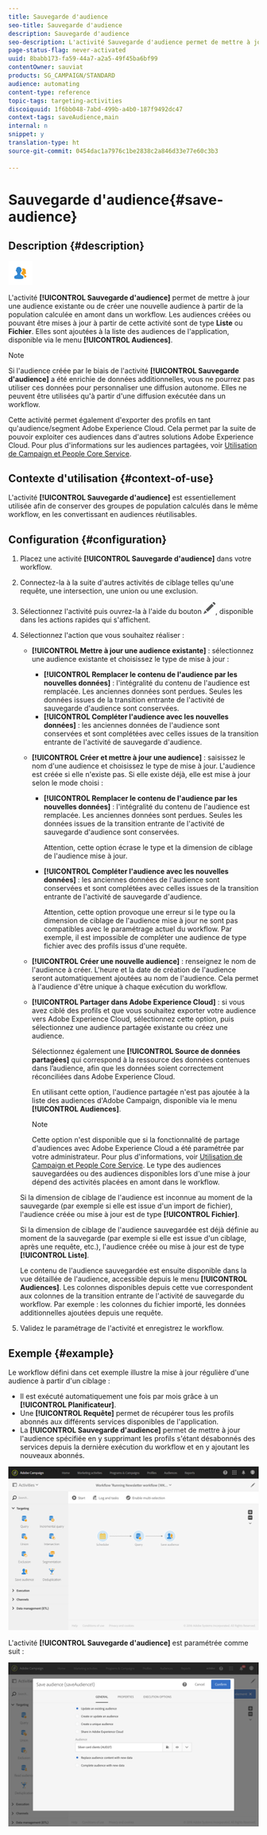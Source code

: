 ```yaml
---
title: Sauvegarde d'audience
seo-title: Sauvegarde d'audience
description: Sauvegarde d'audience
seo-description: L'activité Sauvegarde d'audience permet de mettre à jour une audience existante ou de créer une audience à partir de la population calculée en amont dans un workflow.
page-status-flag: never-activated
uuid: 8babb173-fa59-44a7-a2a5-49f45ba6bf99
contentOwner: sauviat
products: SG_CAMPAIGN/STANDARD
audience: automating
content-type: reference
topic-tags: targeting-activities
discoiquuid: 1f6bb048-7abd-499b-a4b0-187f9492dc47
context-tags: saveAudience,main
internal: n
snippet: y
translation-type: ht
source-git-commit: 0454dac1a7976c1be2838c2a846d33e77e60c3b3

---
```



# Sauvegarde d'audience{#save-audience}

## Description {#description}

![](assets/save_audience.png)

L'activité **[!UICONTROL Sauvegarde d'audience]** permet de mettre à jour une audience existante ou de créer une nouvelle audience à partir de la population calculée en amont dans un workflow. Les audiences créées ou pouvant être mises à jour à partir de cette activité sont de type **Liste** ou **Fichier**. Elles sont ajoutées à la liste des audiences de l'application, disponible via le menu **[!UICONTROL Audiences]**.

>[!NOTE]
>
>Si l'audience créée par le biais de l'activité **[!UICONTROL Sauvegarde d'audience]** a été enrichie de données additionnelles, vous ne pourrez pas utiliser ces données pour personnaliser une diffusion autonome. Elles ne peuvent être utilisées qu'à partir d'une diffusion exécutée dans un workflow.

Cette activité permet également d'exporter des profils en tant qu'audience/segment Adobe Experience Cloud. Cela permet par la suite de pouvoir exploiter ces audiences dans d'autres solutions Adobe Experience Cloud. Pour plus d'informations sur les audiences partagées, voir [Utilisation de Campaign et People Core Service](../../integrating/using/about-campaign-audience-manager-or-people-core-service-integration.md).

## Contexte d'utilisation  {#context-of-use}

L'activité **[!UICONTROL Sauvegarde d'audience]** est essentiellement utilisée afin de conserver des groupes de population calculés dans le même workflow, en les convertissant en audiences réutilisables.

## Configuration {#configuration}

1. Placez une activité **[!UICONTROL Sauvegarde d'audience]** dans votre workflow.
1. Connectez-la à la suite d'autres activités de ciblage telles qu'une requête, une intersection, une union ou une exclusion.
1. Sélectionnez l'activité puis ouvrez-la à l'aide du bouton ![](assets/edit_darkgrey-24px.png), disponible dans les actions rapides qui s'affichent.
1. Sélectionnez l'action que vous souhaitez réaliser :

   * **[!UICONTROL Mettre à jour une audience existante]** : sélectionnez une audience existante et choisissez le type de mise à jour :

      * **[!UICONTROL Remplacer le contenu de l'audience par les nouvelles données]** : l'intégralité du contenu de l'audience est remplacée. Les anciennes données sont perdues. Seules les données issues de la transition entrante de l'activité de sauvegarde d'audience sont conservées.
      * **[!UICONTROL Compléter l'audience avec les nouvelles données]** : les anciennes données de l'audience sont conservées et sont complétées avec celles issues de la transition entrante de l'activité de sauvegarde d'audience.
   * **[!UICONTROL Créer et mettre à jour une audience]** : saisissez le nom d'une audience et choisissez le type de mise à jour. L'audience est créée si elle n'existe pas. Si elle existe déjà, elle est mise à jour selon le mode choisi :

      * **[!UICONTROL Remplacer le contenu de l'audience par les nouvelles données]** : l'intégralité du contenu de l'audience est remplacée. Les anciennes données sont perdues. Seules les données issues de la transition entrante de l'activité de sauvegarde d'audience sont conservées.

         Attention, cette option écrase le type et la dimension de ciblage de l'audience mise à jour.

      * **[!UICONTROL Compléter l'audience avec les nouvelles données]** : les anciennes données de l'audience sont conservées et sont complétées avec celles issues de la transition entrante de l'activité de sauvegarde d'audience.

         Attention, cette option provoque une erreur si le type ou la dimension de ciblage de l'audience mise à jour ne sont pas compatibles avec le paramétrage actuel du workflow. Par exemple, il est impossible de compléter une audience de type fichier avec des profils issus d'une requête.
   * **[!UICONTROL Créer une nouvelle audience]** : renseignez le nom de l'audience à créer. L'heure et la date de création de l'audience seront automatiquement ajoutées au nom de l'audience. Cela permet à l'audience d'être unique à chaque exécution du workflow.
   * **[!UICONTROL Partager dans Adobe Experience Cloud]** : si vous avez ciblé des profils et que vous souhaitez exporter votre audience vers Adobe Experience Cloud, sélectionnez cette option, puis sélectionnez une audience partagée existante ou créez une audience.

      Sélectionnez également une **[!UICONTROL Source de données partagées]** qui correspond à la ressource des données contenues dans l’audience, afin que les données soient correctement réconciliées dans Adobe Experience Cloud.

      En utilisant cette option, l'audience partagée n'est pas ajoutée à la liste des audiences d'Adobe Campaign, disponible via le menu **[!UICONTROL Audiences]**.

      >[!NOTE]
      >
      >Cette option n'est disponible que si la fonctionnalité de partage d'audiences avec Adobe Experience Cloud a été paramétrée par votre administrateur. Pour plus d'informations, voir [Utilisation de Campaign et People Core Service](../../integrating/using/about-campaign-audience-manager-or-people-core-service-integration.md).
   Le type des audiences sauvegardées ou des audiences disponibles lors d'une mise à jour dépend des activités placées en amont dans le workflow.

   Si la dimension de ciblage de l'audience est inconnue au moment de la sauvegarde (par exemple si elle est issue d'un import de fichier), l'audience créée ou mise à jour est de type **[!UICONTROL Fichier]**.

   Si la dimension de ciblage de l'audience sauvegardée est déjà définie au moment de la sauvegarde (par exemple si elle est issue d'un ciblage, après une requête, etc.), l'audience créée ou mise à jour est de type **[!UICONTROL Liste]**.

   Le contenu de l'audience sauvegardée est ensuite disponible dans la vue détaillée de l'audience, accessible depuis le menu **[!UICONTROL Audiences]**. Les colonnes disponibles depuis cette vue correspondent aux colonnes de la transition entrante de l'activité de sauvegarde du workflow. Par exemple : les colonnes du fichier importé, les données additionnelles ajoutées depuis une requête.

1. Validez le paramétrage de l'activité et enregistrez le workflow.

## Exemple  {#example}

Le workflow défini dans cet exemple illustre la mise à jour régulière d'une audience à partir d'un ciblage :

* Il est exécuté automatiquement une fois par mois grâce à un **[!UICONTROL Planificateur]**.
* Une **[!UICONTROL Requête]** permet de récupérer tous les profils abonnés aux différents services disponibles de l'application.
* La **[!UICONTROL Sauvegarde d'audience]** permet de mettre à jour l'audience spécifiée en y supprimant les profils s'étant désabonnés des services depuis la dernière exécution du workflow et en y ajoutant les nouveaux abonnés.

![](assets/save_audience_example_1.png)

L'activité **[!UICONTROL Sauvegarde d'audience]** est paramétrée comme suit :

![](assets/save_audience_example_2.png)

